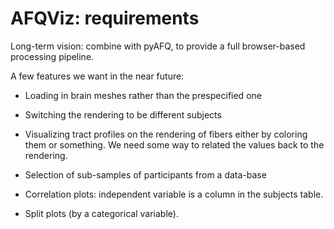 # AFQViz: requirements

Long-term vision: combine with pyAFQ, to provide a full browser-based processing pipeline.

A few features we want in the near future:

- Loading in brain meshes rather than the prespecified one
- Switching the rendering to be different subjects
- Visualizing tract profiles on the rendering of fibers either by coloring them
  or something. We need some way to related the values back to the rendering.
- Selection of sub-samples of participants from a data-base


- Correlation plots: independent variable is a column in the subjects table.
- Split plots (by a categorical variable).
